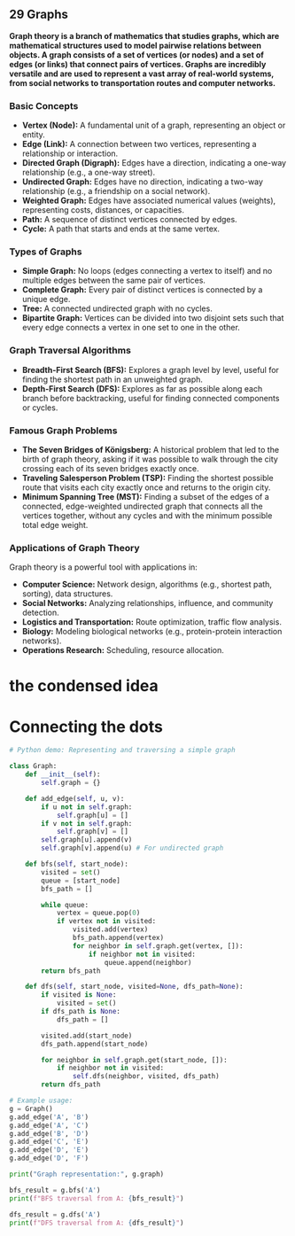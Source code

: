## 29 Graphs

**Graph theory is a branch of mathematics that studies graphs, which are mathematical structures used to model pairwise relations between objects. A graph consists of a set of vertices (or nodes) and a set of edges (or links) that connect pairs of vertices. Graphs are incredibly versatile and are used to represent a vast array of real-world systems, from social networks to transportation routes and computer networks.**

### Basic Concepts

*   **Vertex (Node):** A fundamental unit of a graph, representing an object or entity.
*   **Edge (Link):** A connection between two vertices, representing a relationship or interaction.
*   **Directed Graph (Digraph):** Edges have a direction, indicating a one-way relationship (e.g., a one-way street).
*   **Undirected Graph:** Edges have no direction, indicating a two-way relationship (e.g., a friendship on a social network).
*   **Weighted Graph:** Edges have associated numerical values (weights), representing costs, distances, or capacities.
*   **Path:** A sequence of distinct vertices connected by edges.
*   **Cycle:** A path that starts and ends at the same vertex.

### Types of Graphs

*   **Simple Graph:** No loops (edges connecting a vertex to itself) and no multiple edges between the same pair of vertices.
*   **Complete Graph:** Every pair of distinct vertices is connected by a unique edge.
*   **Tree:** A connected undirected graph with no cycles.
*   **Bipartite Graph:** Vertices can be divided into two disjoint sets such that every edge connects a vertex in one set to one in the other.

### Graph Traversal Algorithms

*   **Breadth-First Search (BFS):** Explores a graph level by level, useful for finding the shortest path in an unweighted graph.
*   **Depth-First Search (DFS):** Explores as far as possible along each branch before backtracking, useful for finding connected components or cycles.

### Famous Graph Problems

*   **The Seven Bridges of Königsberg:** A historical problem that led to the birth of graph theory, asking if it was possible to walk through the city crossing each of its seven bridges exactly once.
*   **Traveling Salesperson Problem (TSP):** Finding the shortest possible route that visits each city exactly once and returns to the origin city.
*   **Minimum Spanning Tree (MST):** Finding a subset of the edges of a connected, edge-weighted undirected graph that connects all the vertices together, without any cycles and with the minimum possible total edge weight.

### Applications of Graph Theory

Graph theory is a powerful tool with applications in:

*   **Computer Science:** Network design, algorithms (e.g., shortest path, sorting), data structures.
*   **Social Networks:** Analyzing relationships, influence, and community detection.
*   **Logistics and Transportation:** Route optimization, traffic flow analysis.
*   **Biology:** Modeling biological networks (e.g., protein-protein interaction networks).
*   **Operations Research:** Scheduling, resource allocation.

# the condensed idea

# Connecting the dots

```python
# Python demo: Representing and traversing a simple graph

class Graph:
    def __init__(self):
        self.graph = {}

    def add_edge(self, u, v):
        if u not in self.graph:
            self.graph[u] = []
        if v not in self.graph:
            self.graph[v] = []
        self.graph[u].append(v)
        self.graph[v].append(u) # For undirected graph

    def bfs(self, start_node):
        visited = set()
        queue = [start_node]
        bfs_path = []

        while queue:
            vertex = queue.pop(0)
            if vertex not in visited:
                visited.add(vertex)
                bfs_path.append(vertex)
                for neighbor in self.graph.get(vertex, []):
                    if neighbor not in visited:
                        queue.append(neighbor)
        return bfs_path

    def dfs(self, start_node, visited=None, dfs_path=None):
        if visited is None:
            visited = set()
        if dfs_path is None:
            dfs_path = []

        visited.add(start_node)
        dfs_path.append(start_node)

        for neighbor in self.graph.get(start_node, []):
            if neighbor not in visited:
                self.dfs(neighbor, visited, dfs_path)
        return dfs_path

# Example usage:
g = Graph()
g.add_edge('A', 'B')
g.add_edge('A', 'C')
g.add_edge('B', 'D')
g.add_edge('C', 'E')
g.add_edge('D', 'E')
g.add_edge('D', 'F')

print("Graph representation:", g.graph)

bfs_result = g.bfs('A')
print(f"BFS traversal from A: {bfs_result}")

dfs_result = g.dfs('A')
print(f"DFS traversal from A: {dfs_result}")
```